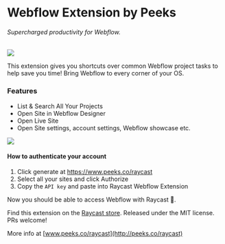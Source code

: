 # Webflow Extension by Peeks

###### Supercharged productivity for Webflow. 
###### 

![](https://uploads-ssl.webflow.com/636cd6453bfcc709eab35c30/63865ab790477ce350dcb774_webflow-peeks-raycast.gif)

This extension gives you shortcuts over common Webflow project tasks to help save you time! Bring Webflow to every corner of your OS.

###  Features
- List & Search All Your Projects
- Open Site in Webflow Designer
- Open Live Site
- Open Site settings, account settings, Webflow showcase etc.

![](https://uploads-ssl.webflow.com/636cd6453bfcc709eab35c30/6385eb417ae48dd6791b313d_webflow-sites-3.png)

#### How to authenticate your account

1. Click generate at https://www.peeks.co/raycast
2. Select all your sites and click Authorize
3. Copy the `API key` and paste into Raycast Webflow Extension

Now you should be able to access Webflow with Raycast 🚀.

Find this extension on the [Raycast store](https://www.raycast.com/peeks/webflow-sites "Raycast store"). Released under the MIT license. PRs welcome!

More info at [www.peeks.co/raycast](http://peeks.co/raycast)
